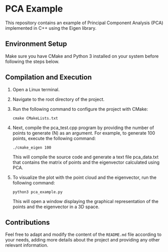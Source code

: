 # PCA Example

This repository contains an example of Principal Component Analysis (PCA) implemented in C++ using the Eigen library.

## Environment Setup

Make sure you have CMake and Python 3 installed on your system before following the steps below.

## Compilation and Execution

1. Open a Linux terminal.

2. Navigate to the root directory of the project.

3. Run the following command to configure the project with CMake:

   ```shell
   cmake CMakeLists.txt
   ```
   
4. Next, compile the pca_test.cpp program by providing the number of points to generate (N) as an argument. For example, to generate 100 points, execute the following command:
   ```shell
   ./cmake_eigen 100
   ```
   This will compile the source code and generate a text file pca_data.txt that contains the matrix of points and the eigenvector calculated using PCA.
5. To visualize the plot with the point cloud and the eigenvector, run the following command:
   ```shell
   python3 pca_example.py
   ```
   This will open a window displaying the graphical representation of the points and the eigenvector in a 3D space.



## Contributions  
Feel free to adapt and modify the content of the `README.md` file according to your needs, adding more details about the project and providing any other relevant information.


